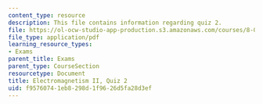 ```yaml
---
content_type: resource
description: This file contains information regarding quiz 2.
file: https://ol-ocw-studio-app-production.s3.amazonaws.com/courses/8-07-electromagnetism-ii-fall-2012/f95760741eb8298d1f9626d5fa28d3ef_MIT8_07F12_quiz2.pdf
file_type: application/pdf
learning_resource_types:
- Exams
parent_title: Exams
parent_type: CourseSection
resourcetype: Document
title: Electromagnetism II, Quiz 2
uid: f9576074-1eb8-298d-1f96-26d5fa28d3ef
---
```


